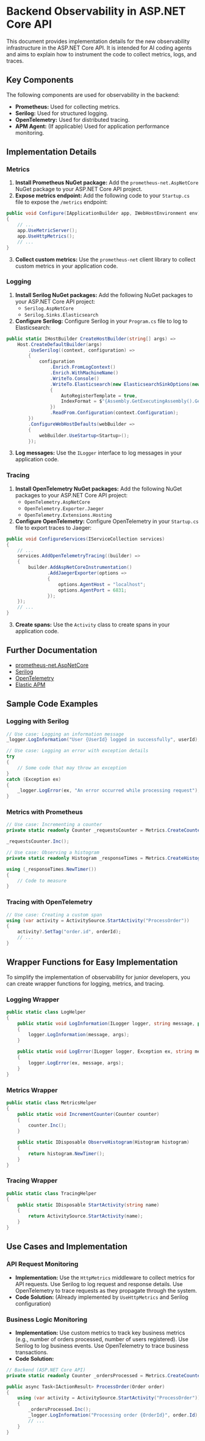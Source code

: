 # Backend Observability in ASP.NET Core API

This document provides implementation details for the new observability infrastructure in the ASP.NET Core API. It is intended for AI coding agents and aims to explain how to instrument the code to collect metrics, logs, and traces.

## Key Components

The following components are used for observability in the backend:

*   **Prometheus:** Used for collecting metrics.
*   **Serilog:** Used for structured logging.
*   **OpenTelemetry:** Used for distributed tracing.
*   **APM Agent:** (If applicable) Used for application performance monitoring.

## Implementation Details

### Metrics

1.  **Install Prometheus NuGet package:** Add the `prometheus-net.AspNetCore` NuGet package to your ASP.NET Core API project.
2.  **Expose metrics endpoint:** Add the following code to your `Startup.cs` file to expose the `/metrics` endpoint:

```csharp
public void Configure(IApplicationBuilder app, IWebHostEnvironment env)
{
    // ...
    app.UseMetricServer();
    app.UseHttpMetrics();
    // ...
}
```

3.  **Collect custom metrics:** Use the `prometheus-net` client library to collect custom metrics in your application code.

### Logging

1.  **Install Serilog NuGet packages:** Add the following NuGet packages to your ASP.NET Core API project:
    *   `Serilog.AspNetCore`
    *   `Serilog.Sinks.Elasticsearch`
2.  **Configure Serilog:** Configure Serilog in your `Program.cs` file to log to Elasticsearch:

```csharp
public static IHostBuilder CreateHostBuilder(string[] args) =>
    Host.CreateDefaultBuilder(args)
        .UseSerilog((context, configuration) =>
        {
            configuration
                .Enrich.FromLogContext()
                .Enrich.WithMachineName()
                .WriteTo.Console()
                .WriteTo.Elasticsearch(new ElasticsearchSinkOptions(new Uri(context.Configuration["Elasticsearch:Uri"]))
                {
                    AutoRegisterTemplate = true,
                    IndexFormat = $"{Assembly.GetExecutingAssembly().GetName().Name.ToLower().Replace(".", "-")}-{context.HostingEnvironment.EnvironmentName?.ToLower().Replace(".", "-")}-{DateTime.UtcNow:yyyy-MM}"
                })
                .ReadFrom.Configuration(context.Configuration);
        })
        .ConfigureWebHostDefaults(webBuilder =>
        {
            webBuilder.UseStartup<Startup>();
        });
```

3.  **Log messages:** Use the `ILogger` interface to log messages in your application code.

### Tracing

1.  **Install OpenTelemetry NuGet packages:** Add the following NuGet packages to your ASP.NET Core API project:
    *   `OpenTelemetry.AspNetCore`
    *   `OpenTelemetry.Exporter.Jaeger`
    *   `OpenTelemetry.Extensions.Hosting`
2.  **Configure OpenTelemetry:** Configure OpenTelemetry in your `Startup.cs` file to export traces to Jaeger:

```csharp
public void ConfigureServices(IServiceCollection services)
{
    // ...
    services.AddOpenTelemetryTracing((builder) =>
    {
        builder.AddAspNetCoreInstrumentation()
               .AddJaegerExporter(options =>
               {
                   options.AgentHost = "localhost";
                   options.AgentPort = 6831;
               });
    });
    // ...
}
```

3.  **Create spans:** Use the `Activity` class to create spans in your application code.

## Further Documentation

*   [prometheus-net.AspNetCore](https://github.com/PrometheusNet/prometheus-net)
*   [Serilog](https://serilog.net/)
*   [OpenTelemetry](https://opentelemetry.io/)
*   [Elastic APM](https://www.elastic.co/guide/en/apm/agent/dotnet/current/index.html)

## Sample Code Examples

### Logging with Serilog

```csharp
// Use case: Logging an information message
_logger.LogInformation("User {UserId} logged in successfully", userId);

// Use case: Logging an error with exception details
try
{
    // Some code that may throw an exception
}
catch (Exception ex)
{
    _logger.LogError(ex, "An error occurred while processing request");
}
```

### Metrics with Prometheus

```csharp
// Use case: Incrementing a counter
private static readonly Counter _requestsCounter = Metrics.CreateCounter("myapp_requests_total", "Total number of requests.");

_requestsCounter.Inc();

// Use case: Observing a histogram
private static readonly Histogram _responseTimes = Metrics.CreateHistogram("myapp_response_time_seconds", "Response time in seconds.");

using (_responseTimes.NewTimer())
{
    // Code to measure
}
```

### Tracing with OpenTelemetry

```csharp
// Use case: Creating a custom span
using (var activity = ActivitySource.StartActivity("ProcessOrder"))
{
    activity?.SetTag("order.id", orderId);
    // ...
}
```

## Wrapper Functions for Easy Implementation

To simplify the implementation of observability for junior developers, you can create wrapper functions for logging, metrics, and tracing.

### Logging Wrapper

```csharp
public static class LogHelper
{
    public static void LogInformation(ILogger logger, string message, params object[] args)
    {
        logger.LogInformation(message, args);
    }

    public static void LogError(ILogger logger, Exception ex, string message, params object[] args)
    {
        logger.LogError(ex, message, args);
    }
}
```

### Metrics Wrapper

```csharp
public static class MetricsHelper
{
    public static void IncrementCounter(Counter counter)
    {
        counter.Inc();
    }

    public static IDisposable ObserveHistogram(Histogram histogram)
    {
        return histogram.NewTimer();
    }
}
```

### Tracing Wrapper

```csharp
public static class TracingHelper
{
    public static IDisposable StartActivity(string name)
    {
        return ActivitySource.StartActivity(name);
    }
}
```

## Use Cases and Implementation

### API Request Monitoring

*   **Implementation:** Use the `HttpMetrics` middleware to collect metrics for API requests. Use Serilog to log request and response details. Use OpenTelemetry to trace requests as they propagate through the system.
*   **Code Solution:** (Already implemented by `UseHttpMetrics` and Serilog configuration)

### Business Logic Monitoring

*   **Implementation:** Use custom metrics to track key business metrics (e.g., number of orders processed, number of users registered). Use Serilog to log business events. Use OpenTelemetry to trace business transactions.
*   **Code Solution:**

```csharp
// Backend (ASP.NET Core API)
private static readonly Counter _ordersProcessed = Metrics.CreateCounter("myapp_orders_processed_total", "Total number of orders processed.");

public async Task<IActionResult> ProcessOrder(Order order)
{
    using (var activity = ActivitySource.StartActivity("ProcessOrder"))
    {
        _ordersProcessed.Inc();
        _logger.LogInformation("Processing order {OrderId}", order.Id);
        // ...
    }
}
```
</content>